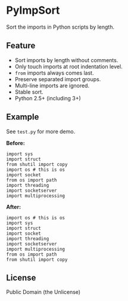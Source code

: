 # PyImpSort

Sort the imports in Python scripts by length.

## Feature

* Sort imports by length without comments.
* Only touch imports at root indentation level.
* `from` imports always comes last.
* Preserve separated import groups.
* Multi-line imports are ignored.
* Stable sort.
* Python 2.5+ (including 3+)

## Example

See `test.py` for more demo.

**Before:**

    import sys
    import struct
    from shutil import copy
    import os # this is os
    import socket
    from os import path
    import threading
    import socketserver
    import multiprocessing

**After:**

    import os # this is os
    import sys
    import struct
    import socket
    import threading
    import socketserver
    import multiprocessing
    from os import path
    from shutil import copy

## License

Public Domain (the Unlicense)
